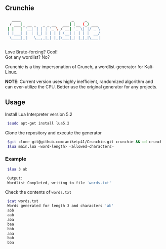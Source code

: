 ## Crunchie

```bash
   ____                       _     _      
  / ___|_ __ _   _ _ __   ___| |__ (_) ___ 
 | |   | '__| | | | '_ \ / __| '_ \| |/ _ \
 | |___| |  | |_| | | | | (__| | | | |  __/
  \____|_|   \__,_|_| |_|\___|_| |_|_|\___|
  
```

Love Brute-forcing? Cool! <br>
Got any wordlist? No?

Crunchie is a tiny impersonation of Crunch, a wordlist-generator for Kali-Linux.

**NOTE**: Current version uses highly inefficient, randomized algorithm and can over-utilize the CPU. Better use the original generator 
for any projects.

## Usage
Install Lua Interpreter version 5.2
```bash
 $sudo apt-get install lua5.2
```

Clone the repository and execute the generator
```bash
 $git clone git@github.com:aniketp41/Crunchie.git crunchie && cd crunchie
 $lua main.lua <word-length> <allowed-characters>
```

### Example
```bash
 $lua 3 ab

 Output:
 Wordlist Completed, writing to file 'words.txt'
```
Check the contents of `words.txt` 
```bash
 $cat words.txt
 Words generated for length 3 and characters 'ab'
 abb
 aab
 aba
 baa
 bbb
 aaa
 bab
 bba
```



